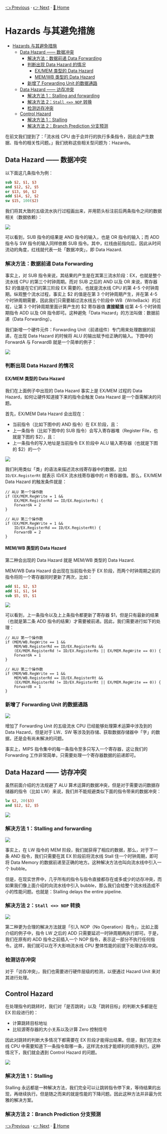 [👈 Previous](./3-2_Datapath&Control.md) · [👉 Next](./3-4_BranchPrediction.md) · [🚩 Home](../README.md)

# Hazards 与其避免措施

- [Hazards 与其避免措施](#hazards-%e4%b8%8e%e5%85%b6%e9%81%bf%e5%85%8d%e6%8e%aa%e6%96%bd)
  - [Data Hazard —— 数据冲突](#data-hazard--%e6%95%b0%e6%8d%ae%e5%86%b2%e7%aa%81)
    - [解决方法：数据前递 Data Forwarding](#%e8%a7%a3%e5%86%b3%e6%96%b9%e6%b3%95%e6%95%b0%e6%8d%ae%e5%89%8d%e9%80%92-data-forwarding)
    - [判断出现 Data Hazard 的情况](#%e5%88%a4%e6%96%ad%e5%87%ba%e7%8e%b0-data-hazard-%e7%9a%84%e6%83%85%e5%86%b5)
      - [EX/MEM 类型的 Data Hazard](#exmem-%e7%b1%bb%e5%9e%8b%e7%9a%84-data-hazard)
      - [MEM/WB 类型的 Data Hazard](#memwb-%e7%b1%bb%e5%9e%8b%e7%9a%84-data-hazard)
    - [新增了 Forwarding Unit 的数据通路](#%e6%96%b0%e5%a2%9e%e4%ba%86-forwarding-unit-%e7%9a%84%e6%95%b0%e6%8d%ae%e9%80%9a%e8%b7%af)
  - [Data Hazard —— 访存冲突](#data-hazard--%e8%ae%bf%e5%ad%98%e5%86%b2%e7%aa%81)
    - [解决方法 1：Stalling and forwarding](#%e8%a7%a3%e5%86%b3%e6%96%b9%e6%b3%95-1stalling-and-forwarding)
    - [解决方法 2：`Stall <=> NOP` 转换](#%e8%a7%a3%e5%86%b3%e6%96%b9%e6%b3%95-2stall--nop-%e8%bd%ac%e6%8d%a2)
    - [检测访存冲突](#%e6%a3%80%e6%b5%8b%e8%ae%bf%e5%ad%98%e5%86%b2%e7%aa%81)
  - [Control Hazard](#control-hazard)
    - [解决方法 1：Stalling](#%e8%a7%a3%e5%86%b3%e6%96%b9%e6%b3%95-1stalling)
    - [解决方法 2：Branch Prediction 分支预测](#%e8%a7%a3%e5%86%b3%e6%96%b9%e6%b3%95-2branch-prediction-%e5%88%86%e6%94%af%e9%a2%84%e6%b5%8b)

在前文我们提到了：「流水线 CPU 由于会并行的执行多条指令，因此会产生数据、指令的相关性问题。」我们统称这些相关型问题为：Hazards。

## Data Hazard —— 数据冲突

以下面这几条指令为例：

```mips
sub $2, $1, $3
and $12, $2, $5
or $13, $6, $2
add $14, $2, $2
sw $15, 100($2)
```

我们将其大致的五级流水执行过程画出来，并用箭头标注前后两条指令之间的数据相关（数据依赖）：

![](https://i.loli.net/2019/09/05/S7cIyGTKs3NtRZ2.png)

可以看到，SUB 指令的结果是 AND 指令的输入，也是 OR 指令的输入；而 ADD 指令与 SW 指令的输入同样依赖 SUB 指令。其中，红线由前指向后，因此从时间流动的角度，红线就代表一处「数据冲突」，即 Data Hazard.

### 解决方法：数据前递 Data Forwarding

事实上，对 SUB 指令来说，其结果的产生是在其第三流水阶段：EX，也就是整个流水线 CPU 的第三个时钟周期。而对 SUB 之后的 AND 以及 OR 来说，寄存器 $2 的值是在它们的第三阶段 EX 需要的，也就是流水线 CPU 的第 4-5 个时钟周期。纵观整个流水过程，事实上 $2 的值是在第 3 个时钟周期产生，并在第 4-5 个时钟周期需要，因此我们只需要越过流水线五个阶段中 WB（WriteBack）的过程，让第 3 个时钟周期里面计算产生的 $2 寄存器值 **直接赋值** 给第 4-5 个时钟周期指令 ADD 以及 OR 指令即可。这种避免「Data Hazard」的方法叫做：数据前递（Data Forwarding）。

我们新增一个硬件元件：Forwarding Unit（前递组件）专门用来处理数据的前递，在出现 Data Hazard 的时候将 ALU 的输出赋予给正确的输入。下图中的 ForwardA 与 ForwardB 就是一个简单的例子：

![](https://i.loli.net/2019/09/05/oqBmp5nKeb69TIr.png)

### 判断出现 Data Hazard 的情况

#### EX/MEM 类型的 Data Hazard

我们在上面例子中出现的 Data Hazard 事实上是 EX/MEM 过程的 Data Hazard，如何让硬件知道接下来的指令会触发 Data Hazard 是一个亟需解决的问题。

首先，EX/MEM Data Hazard 会出现在：

- 当前指令（比如下图中的 AND 指令）在 EX 阶段，且：
- 上一条指令（比如下图中的 SUB 指令）会写入寄存器堆（Register File，也就是下图的 $2），且：
- 上一条指令的写入地址是当前指令 EX 阶段中 ALU 输入寄存器（也就是下图的 $2）的一个

![](https://i.loli.net/2019/09/05/Exm6YFIPhQJkA8M.png)

我们利用类似「类」的语法来描述流水线寄存器中的数据，比如 `ID/EX.RegisterRt` 就表示 ID/EX 流水线寄存器中的 rt 寄存器值。那么，EX/MEM Data Hazard 的触发条件就是：

```
// ALU 第一个操作数
if (EX/MEM.RegWrite = 1 && 
    EX/MEM.RegisterRd == ID/EX.RegisterRs) {
    ForwardA = 2
}

// ALU 第二个操作数
if (EX/MEM.RegWrite = 1 && 
    ID/EX.RegisterRd == ID/EX.RegisterRt) {
    ForwardB = 2
}
```

#### MEM/WB 类型的 Data Hazard

第二种会出现的 Data Hazard 就是 MEM/WB 类型的 Data Hazard.

MEM/WB Data Hazard 会出现在当前指令处于 EX 阶段，而两个时钟周期之前的指令将同一个寄存器同时更新了两次，比如：

```mips
add $1, $2, $3
add $1, $1, $4
sub $5, $5, $1
```

![](https://i.loli.net/2019/09/05/zCkNWR4BXe1lrnj.png)

可以看到，上一条指令以及上上条指令都更新了寄存器 $1，但是只有最新的结果（也就是第二条 ADD 指令的结果）才需要被前递。因此，我们需要进行如下的处理：

```
// ALU 第一个操作数
if (MEM/WB.RegWrite == 1 &&
    MEM/WB.RegisterRd == ID/EX.RegisterRs &&
    (EX/MEM.RegisterRd != ID/EX.RegisterRs || EX/MEM.RegWrite == 0)) {
    ForwardA = 1
}

// ALU 第二个操作数
if (MEM/WB.RegWrite == 1 &&
    MEM/WB.RegisterRd == ID/EX.RegisterRt &&
    (EX/MEM.RegisterRd != ID/EX.RegisterRt || EX/MEM.RegWrite == 0)) {
    ForwardB = 1
}
```

### 新增了 Forwarding Unit 的数据通路

![](https://i.loli.net/2019/09/05/siONeVDZqrkAW1B.png)

增加了 Forwarding Unit 的五级流水 CPU 已经能够处理算术运算中涉及到的 Data Hazard，但是对于 LW、SW 等涉及到存储、获取数据存储器中「字」的数据，还是会有尚未解决的问题。

事实上，MIPS 指令集中的每一条指令至多只写入一个寄存器，这让我们的 Forwarding 工作非常简单，只需要处理一个寄存器数据的前递即可。

## Data Hazard —— 访存冲突

虽然前面介绍的方法规避了 ALU 算术运算的数据冲突，但是对于需要访问数据存储器的指令（比如 LW）来说，我们并不能规避类似下面的指令带来的数据冲突：

```mips
lw $2, 20($3)
and $12, $2, $5
```

![](https://i.loli.net/2019/09/05/h7iTvVH8frkQZ15.png)

### 解决方法 1：Stalling and forwarding

![](https://i.loli.net/2019/09/05/nPhSAeL1zVIYgN2.png)

事实上，在 LW 指令的 MEM 阶段，我们就获得了相应的数据，那么，对于下一条 AND 指令，我们只需要在其 EX 阶段前将流水线 Stall 住一个时钟周期，即可将 Data Memory 的数据前递至正确的地方。这种解决方法也叫向流水线中引入一个 bubble。

但是，在现实世界中，几乎所有的指令与指令直接都存在或多或少的访存冲突，而如果我们像上面介绍的向流水线中引入 bubble，那么我们会给整个流水线造成不小的性能问题。也就是：Stalling delays the entire pipeline.

### 解决方法 2：`Stall <=> NOP` 转换

![](https://i.loli.net/2019/09/05/YfqB3K8wPShLxau.png)

第二种更为合理的解决方法就是「引入 NOP（No Operation）指令」，比如上面介绍的例子中，指令 LW 之后的 ADD 只需要延迟一时钟周期再执行即可。于是，我们在原有的 ADD 指令之前插入一个 NOP 指令，表示这一部分不执行任何指令。这样，我们就可以在不大影响流水线 CPU 整体性能的前提下处理访存冲突。

### 检测访存冲突

对于「访存冲突」，我们也需要进行硬件层级的检测，以便通过 Hazard Unit 来对其进行处理。

## Control Hazard

在处理指令的跳转时，我们对「是否跳转」以及「跳转目标」的判断大多都是在 EX 阶段进行的：

- 计算跳转目标地址
- 比较源寄存器的大小关系以及计算 Zero 控制信号

因此对跳转的判断大多情况下都需要在 EX 阶段才能得出结果。但是，我们在流水线 CPU 中需要知道下一条指令取哪一条，这样流水线才能顺利的顺序执行。这种情况下，我们就会遇到 Control Hazard 的问题。

![](https://i.loli.net/2019/09/05/BCJoALHxTUP8fg2.png)

### 解决方法 1：Stalling

Stalling 永远都是一种解决方法，我们完全可以让跳转指令停下来，等待结果的出现，再继续执行。但是随之而来的就是性能的下降问题。因此这种方法并非最为优雅的解决方案。

### 解决方法 2：Branch Prediction 分支预测



[👈 Previous](./3-2_Datapath&Control.md) · [👉 Next](./3-4_BranchPrediction.md) · [🚩 Home](../README.md)